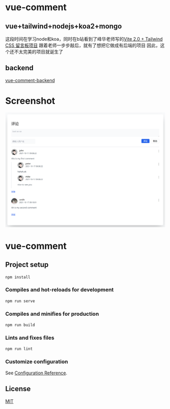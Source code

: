 
# vue-comment

## vue+tailwind+nodejs+koa2+mongo

这段时间在学习node和koa，同时在b站看到了峰华老师写的[Vite 2.0 + Tailwind CSS 留言板项目](https://www.bilibili.com/video/BV1rM4y1K7fR)
跟着老师一步步敲后，就有了想把它做成有后端的项目
因此，这个还不太完美的项目就诞生了

## backend

[vue-comment-backend](https://github.com/dewjohn/vue-comment-backend)

# Screenshot

![vue-comment](https://raw.githubusercontent.com/dewjohn/vue-comment/main/screenshot/vue-comment.png)

# vue-comment

## Project setup
```
npm install
```

### Compiles and hot-reloads for development
```
npm run serve
```

### Compiles and minifies for production
```
npm run build
```

### Lints and fixes files
```
npm run lint
```

### Customize configuration
See [Configuration Reference](https://cli.vuejs.org/config/).


  
## License



[MIT](https://choosealicense.com/licenses/mit/)

  

